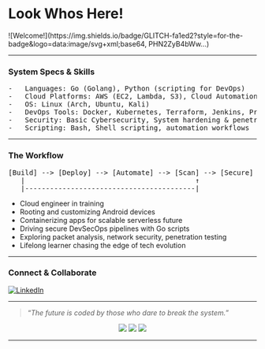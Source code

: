 <h1>Look Whos Here!</h1>
![Welcome!](https://img.shields.io/badge/GLITCH-fa1ed2?style=for-the-badge&logo=data:image/svg+xml;base64, PHN2ZyB4bWw...) 
<hr>

<h3>System Specs &amp; Skills</h3>


<pre style="font-family: monospace;">
-   Languages: Go (Golang), Python (scripting for DevOps)
-   Cloud Platforms: AWS (EC2, Lambda, S3), Cloud Automation
-   OS: Linux (Arch, Ubuntu, Kali)
-   DevOps Tools: Docker, Kubernetes, Terraform, Jenkins, Prometheus
-   Security: Basic Cybersecurity, System hardening &amp; penetration testing
-   Scripting: Bash, Shell scripting, automation workflows
</pre>

<hr>

<h3>The Workflow</h3>

<pre style="font-family: monospace;">
[Build] --&gt; [Deploy] --&gt; [Automate] --&gt; [Scan] --&gt; [Secure] --&gt; [Repeat]
   |                                         ↑
   |-----------------------------------------|
</pre>

<ul>
  <li>Cloud engineer in training</li>
  <li>Rooting and customizing Android devices </li>
  <li>Containerizing apps for scalable serverless future</li>
  <li>Driving secure DevSecOps pipelines with Go scripts</li>
  <li>Exploring packet analysis, network security, penetration testing</li>
  <li>Lifelong learner chasing the edge of tech evolution</li>
</ul>

<hr>

<h3>Connect &amp; Collaborate</h3>

[![LinkedIn](https://img.shields.io/badge/LinkedIn-0077B5?style=for-the-badge&logo=linkedin&logoColor=white)](https://www.linkedin.com/in/reja-zaman-7b916d007)


<hr>

<blockquote>
  “<em>The future is coded by those who dare to break the system.</em>”
</blockquote>

<!-- 
*This README is powered by neon lights and uncompromising curiosity.* 
-->

<p align="center">
<p align="center">
  <a href="https://twitter.com/mosalium"><img src="https://img.shields.io/twitter/follow/mosalium?color=0ff00&label=%40Zaman&logo=twitter&logoColor=00ff00&style=for-the-badge"></a>
  <a href="https://github.com/sponsors/zamanlof"><img src="https://img.shields.io/github/sponsors/zamanlof?color=00ff00&logoColor=00ff00&logo=github&style=for-the-badge"></a>
  <a href="https://github.com/zamanlof"><img src="https://img.shields.io/github/followers/zamanlof?color=%2300ff00&logoColor=00ff00&logo=github&style=for-the-badge"></a>
</p>

---

